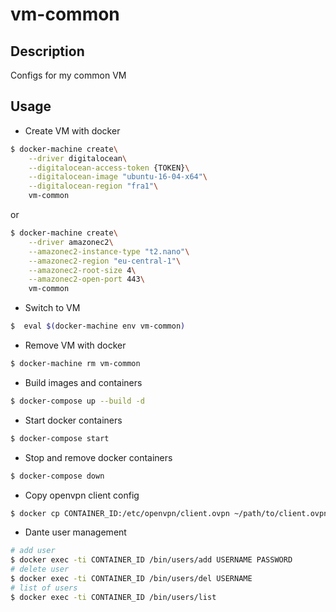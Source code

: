 # vm-common

## Description
Configs for my common VM

## Usage
- Create VM with docker
```sh
$ docker-machine create\
    --driver digitalocean\
    --digitalocean-access-token {TOKEN}\
    --digitalocean-image "ubuntu-16-04-x64"\
    --digitalocean-region "fra1"\
    vm-common
```
or
```sh
$ docker-machine create\
    --driver amazonec2\
    --amazonec2-instance-type "t2.nano"\
    --amazonec2-region "eu-central-1"\
    --amazonec2-root-size 4\
    --amazonec2-open-port 443\
    vm-common
```

- Switch to VM
```sh
$  eval $(docker-machine env vm-common)
```

- Remove VM with docker
```sh
$ docker-machine rm vm-common
```

- Build images and containers
```sh
$ docker-compose up --build -d
```

- Start docker containers
```sh
$ docker-compose start
```

- Stop and remove docker containers
```sh
$ docker-compose down
```

- Copy openvpn client config
```sh
$ docker cp CONTAINER_ID:/etc/openvpn/client.ovpn ~/path/to/client.ovpn
```

- Dante user management
```sh
# add user
$ docker exec -ti CONTAINER_ID /bin/users/add USERNAME PASSWORD
# delete user
$ docker exec -ti CONTAINER_ID /bin/users/del USERNAME
# list of users
$ docker exec -ti CONTAINER_ID /bin/users/list
```
